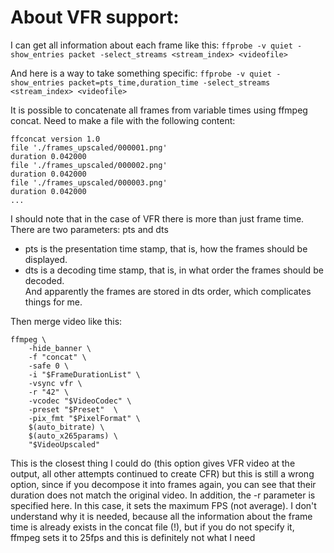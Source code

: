 # About VFR support:
I can get all information about each frame like this:
`ffprobe -v quiet -show_entries packet -select_streams <stream_index> <videofile>`

And here is a way to take something specific:
`ffprobe -v quiet -show_entries packet=pts_time,duration_time -select_streams <stream_index> <videofile>`

It is possible to concatenate all frames from variable times using ffmpeg concat.
Need to make a file with the following content:
```
ffconcat version 1.0
file './frames_upscaled/000001.png'
duration 0.042000
file './frames_upscaled/000002.png'
duration 0.042000
file './frames_upscaled/000003.png'
duration 0.042000
...
```

I should note that in the case of VFR there is more than just frame time. There are two parameters: pts and dts  
* pts is the presentation time stamp, that is, how the frames should be displayed.  
* dts is a decoding time stamp, that is, in what order the frames should be decoded.  
And apparently the frames are stored in dts order, which complicates things for me.  

Then merge video like this:
```
ffmpeg \
	-hide_banner \
	-f "concat" \
	-safe 0 \
	-i "$FrameDurationList" \
	-vsync vfr \
	-r "42" \
	-vcodec "$VideoCodec" \
	-preset "$Preset"  \
	-pix_fmt "$PixelFormat" \
	$(auto_bitrate) \
	$(auto_x265params) \
	"$VideoUpscaled"
```

This is the closest thing I could do (this option gives VFR video at the output, all other attempts continued to create CFR) but this is still a wrong option, since if you decompose it into frames again, you can see that their duration does not match the original video.
In addition, the -r parameter is specified here. In this case, it sets the maximum FPS (not average). I don't understand why it is needed, because all the information about the frame time is already exists in the concat file (!), but if you do not specify it, ffmpeg sets it to 25fps and this is definitely not what I need
